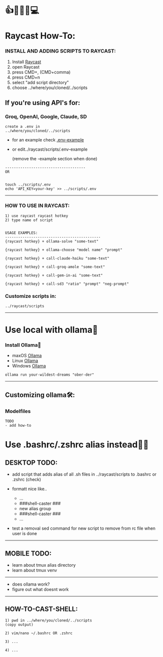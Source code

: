 # 👍🧿👄🧿💻   
# Raycast How-To:  
### INSTALL AND ADDING SCRIPTS TO RAYCAST:

1. Install [Raycast](https://www.raycast.com/)
2. open Raycast
3. press CMD+, (CMD+comma)
4. press CMD+n
5. select "add script directory"
6. choose ../where/you/cloned/../scripts

## If you're using API's for:
### Groq, OpenAI, Google, Claude, SD

    create a .env in 
    ../where/you/cloned/../scripts
- for an example check [.env-example](https://github.com/nbiish/ray-caster/blob/main/raycast/scripts/.env-example)

- or edit../raycast/scripts/.env-example  

  (remove the -example section when done)
```
-------------------------------------
OR


touch ../scripts/.env
echo 'API_KEY=your-key' >> ../scripts/.env
```  

---  
### HOW TO USE IN RAYCAST:

```
1) use raycast raycast hotkey
2) type name of script


USAGE EXAMPLES:
--------------------------------------------
{raycast hotkey} + ollama-solve "some-text"

{raycast hotkey} + ollama-choose "model name" "prompt"

{raycast hotkey} + call-claude-haiku "some-text"

{raycast hotkey} + call-groq-amole "some-text"

{raycast hotkey} + call-gem-in-ai "some-text"

{raycast hotkey} + call-sd3 "ratio" "prompt" "neg-prompt"
```
### Customize scripts in:

```
../raycast/scripts
```
--- 
# Use local with ollama🦙
### Install  Ollama📂
* maxOS [Ollama](https://ollama.com/download/mac)  
* Linux [Ollama](https://ollama.com/download/linux)  
* Windows [Ollama](https://ollama.com/download/windows)  

```
ollama run your-wildest-dreams "ober-der"  
```

---  
## Customizing ollama🛠️:
### Modelfiles  
```
TODO
- add how-to
```
# Use .bashrc/.zshrc alias instead🦑🤖
## DESKTOP TODO:
- add script that adds alias of all .sh files in ../raycast/scripts to .bashrc or .zshrc (check)  

- formatt nice like..
     - ...
     - ###shell-caster ###
     - new alias group
     - ###shell-caster ###
     - ...

- test a removal sed command for new script to remove from rc file when user is done  
---
## MOBILE TODO:
- learn about tmux alias directory
- learn about tmux venv
---
- does ollama work?
- figure out what doesnt work

---
## HOW-TO-CAST-SHELL:
```
1) pwd in ../where/you/cloned/../scripts
(copy output)

2) vim/nano ~/.bashrc OR .zshrc

3) ...

4) ...
```